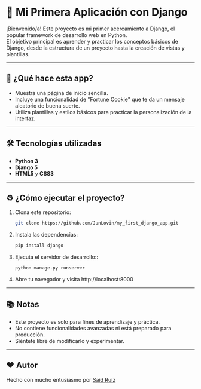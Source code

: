 # 🌱 Mi Primera Aplicación con Django

¡Bienvenido/a! Este proyecto es mi primer acercamiento a Django, el popular framework de desarrollo web en Python.  
El objetivo principal es aprender y practicar los conceptos básicos de Django, desde la estructura de un proyecto hasta la creación de vistas y plantillas.

---

## 🚀 ¿Qué hace esta app?

- Muestra una página de inicio sencilla.
- Incluye una funcionalidad de "Fortune Cookie" que te da un mensaje aleatorio de buena suerte.
- Utiliza plantillas y estilos básicos para practicar la personalización de la interfaz.

---

## 🛠️ Tecnologías utilizadas

- **Python 3**
- **Django 5**
- **HTML5** y **CSS3**

---

## ⚙️ ¿Cómo ejecutar el proyecto?

1. Clona este repositorio:
   ```bash
   git clone https://github.com/JunLovin/my_first_django_app.git
   ```

2. Instala las dependencias:
   ```bash
   pip install django
   ```

3. Ejecuta el servidor de desarrollo::
   ```bash
   python manage.py runserver
   ```

4. Abre tu navegador y visita http://localhost:8000

---

## 📚 Notas

- Este proyecto es solo para fines de aprendizaje y práctica.
- No contiene funcionalidades avanzadas ni está preparado para producción.
- Siéntete libre de modificarlo y experimentar.

---

## ❤️ Autor

Hecho con mucho entusiasmo por [Said Ruíz](https://said-beta.vercel.app)